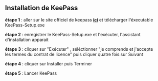 ## Installation de KeePass

**étape 1** : aller sur le site officiel de keepass **[ici](https://keepass.info/)** et télécharger l'éxecutable KeePass-Setup.exe

**étape 2** : enregistrer le KeePass-Setup.exe et l'exécuter, l'assistant d'installation apparait 

**étape 3** : cliquer sur "Exécuter" , séléctionner "je comprends et j'accepte les termes du contrat de licence" puis cliquer quatre fois sur Suivant

**étape 4** : cliquer sur Installer puis Terminer 

**étape 5** : Lancer KeePass
